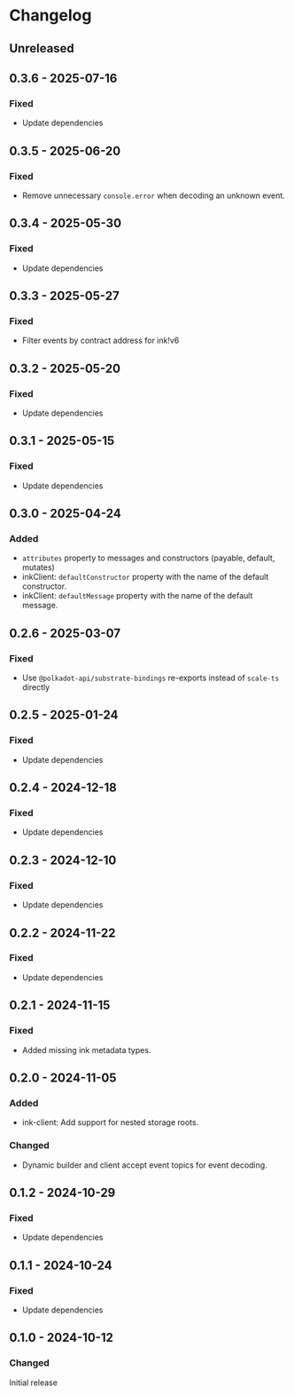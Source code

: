 # Changelog

## Unreleased

## 0.3.6 - 2025-07-16

### Fixed

- Update dependencies

## 0.3.5 - 2025-06-20

### Fixed

- Remove unnecessary `console.error` when decoding an unknown event.

## 0.3.4 - 2025-05-30

### Fixed

- Update dependencies

## 0.3.3 - 2025-05-27

### Fixed

- Filter events by contract address for ink!v6

## 0.3.2 - 2025-05-20

### Fixed

- Update dependencies

## 0.3.1 - 2025-05-15

### Fixed

- Update dependencies

## 0.3.0 - 2025-04-24

### Added

- `attributes` property to messages and constructors (payable, default, mutates)
- inkClient: `defaultConstructor` property with the name of the default constructor.
- inkClient: `defaultMessage` property with the name of the default message.

## 0.2.6 - 2025-03-07

### Fixed

- Use `@polkadot-api/substrate-bindings` re-exports instead of `scale-ts` directly

## 0.2.5 - 2025-01-24

### Fixed

- Update dependencies

## 0.2.4 - 2024-12-18

### Fixed

- Update dependencies

## 0.2.3 - 2024-12-10

### Fixed

- Update dependencies

## 0.2.2 - 2024-11-22

### Fixed

- Update dependencies

## 0.2.1 - 2024-11-15

### Fixed

- Added missing ink metadata types.

## 0.2.0 - 2024-11-05

### Added

- ink-client: Add support for nested storage roots.

### Changed

- Dynamic builder and client accept event topics for event decoding.

## 0.1.2 - 2024-10-29

### Fixed

- Update dependencies

## 0.1.1 - 2024-10-24

### Fixed

- Update dependencies

## 0.1.0 - 2024-10-12

### Changed

Initial release
